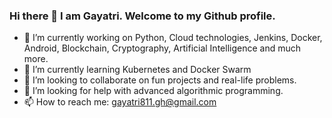### Hi there 👋 I am Gayatri. Welcome to my Github profile.
- 🔭 I’m currently working on Python, Cloud technologies, Jenkins, Docker, Android, Blockchain, Cryptography, Artificial Intelligence and much more.
- 🌱 I’m currently learning Kubernetes and Docker Swarm
- 👯 I’m looking to collaborate on fun projects and real-life problems.
- 🤔 I’m looking for help with advanced algorithmic programming.
- 📫 How to reach me: gayatri811.gh@gmail.com



<!--
**GayatriHungund81194/GayatriHungund81194** is a ✨ _special_ ✨ repository because its `README.md` (this file) appears on your GitHub profile.

Here are some ideas to get you started:

- 🔭 I’m currently working on Python, Cloud technologies, Jenkins, Docker, Android, Blockchain, Cryptography, Artificial Intelligence and much more.
- 🌱 I’m currently learning Kubernetes and Docker Swarm
- 👯 I’m looking to collaborate on fun projects and real-life problems.
- 🤔 I’m looking for help with advanced algorithmic programming.
- 📫 How to reach me: gayatri811.gh@gmail.com
-->
